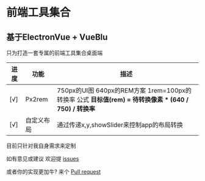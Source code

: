 # 前端工具集合
## 基于ElectronVue + VueBlu

只为打造一套专属的前端工具集合桌面端

| 进度 | 功能 | 描述 |
|---|---|---------|
| [√] | Px2rem | 750px的UI图 640px的REM方案 1rem=100px的转换率 公式 **目标值(rem) =  待转换像素 * (640 / 750) / 转换率**
| [√] | 自定义布局 | 通过传递x,y,showSlider来控制app的布局转换

目前只针对我自身需求来定制 

如有意见或建议 欢迎提 [issues](https://github.com/deboyblog/frontend-tools/issues/new) 

或者你的实现更加牛? 来个 [Pull request](https://github.com/deboyblog/frontend-tools/pulls)